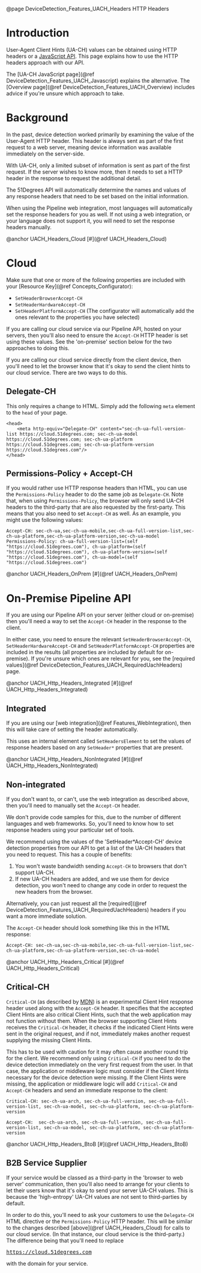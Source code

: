 @page DeviceDetection_Features_UACH_Headers HTTP Headers

# Introduction

User-Agent Client Hints (UA-CH) values can be obtained using HTTP headers or a [JavaScript API](https://developer.mozilla.org/en-US/docs/Web/API/User-Agent_Client_Hints_API).
This page explains how to use the HTTP headers approach with our API.

The [UA-CH JavaScript page](@ref DeviceDetection_Features_UACH_Javascript) explains the alternative.
The [Overview page](@ref DeviceDetection_Features_UACH_Overview) includes advice if you're unsure which approach to take.

# Background

In the past, device detection worked primarily by examining the 
value of the User-Agent HTTP header. This header is always sent as part 
of the first request to a web server, meaning device information was 
available immediately on the server-side.

With UA-CH, only a limited subset of information is sent as part of the 
first request.
If the server wishes to know more, then it needs to set a HTTP header in
the response to request the additional detail.

The 51Degrees API will automatically determine the names and values of
any response headers that need to be set based on the initial information.

When using the Pipeline web integration, most languages will automatically set the response 
headers for you as well. If not using a web integration, or your language does not support it, 
you will need to set the response headers manually.

@anchor UACH_Headers_Cloud
[#](@ref UACH_Headers_Cloud)
# Cloud

Make sure that one or more of the following properties are included with your 
[Resource Key](@ref Concepts_Configurator):
- `SetHeaderBrowserAccept-CH`
- `SetHeaderHardwareAccept-CH`
- `SetHeaderPlatformAccept-CH`
(The configurator will automatically add the ones relevant to the properties you have selected)

If you are calling our cloud service via our Pipeline API, hosted on your servers, then you'll
also need to ensure the `Accept-CH` HTTP header is set using these values. See the 'on-premise' 
section below for the two approaches to doing this.

If you are calling our cloud service directly from the client device, then you'll need to let 
the browser know that it's okay to send the client hints to our cloud service. There are two 
ways to do this.

## Delegate-CH

This only requires a change to HTML. Simply add the following `meta` element to the `head` of your page.

```
<head>
    <meta http-equiv="Delegate-CH" content="sec-ch-ua-full-version-list https://cloud.51degrees.com; sec-ch-ua-model https://cloud.51degrees.com; sec-ch-ua-platform https://cloud.51degrees.com; sec-ch-ua-platform-version https://cloud.51degrees.com"/>
</head>
```

## Permissions-Policy + Accept-CH

If you would rather use HTTP response headers than HTML, you can use the `Permissions-Policy` 
header to do the same job as `Delegate-CH`. 
Note that, when using `Permissions-Policy`, the browser will only send UA-CH headers to the 
third-party that are also requested by the first-party. This means that you also need to set
`Accept-CH` as well. As an example, you might use the following values:

```
Accept-CH: sec-ch-ua,sec-ch-ua-mobile,sec-ch-ua-full-version-list,sec-ch-ua-platform,sec-ch-ua-platform-version,sec-ch-ua-model 
Permissions-Policy: ch-ua-full-version-list=(self "https://cloud.51degrees.com"), ch-ua-platform=(self "https://cloud.51degrees.com"), ch-ua-platform-version=(self "https://cloud.51degrees.com"), ch-ua-model=(self "https://cloud.51degrees.com") 
```

@anchor UACH_Headers_OnPrem
[#](@ref UACH_Headers_OnPrem)
# On-Premise Pipeline API

If you are using our Pipeline API on your server (either cloud or on-premise) then you'll
need a way to set the `Accept-CH` header in the response to the client.

In either case, you need to ensure the relevant `SetHeaderBrowserAccept-CH`, `SetHeaderHardwareAccept-CH` and 
`SetHeaderPlatformAccept-CH` properties are included in the results (all properties are included 
by default for on-premise).
If you're unsure which ones are relevant for you, see the 
[required values](@ref DeviceDetection_Features_UACH_RequiredUachHeaders) page.

@anchor UACH_Http_Headers_Integrated
[#](@ref UACH_Http_Headers_Integrated)
## Integrated

If you are using our [web integration](@ref Features_WebIntegration), then this will take 
care of setting the header automatically.

This uses an internal element called `SetHeadersElement` to set the values of response headers
based on any `SetHeader*` properties that are present. 

@anchor UACH_Http_Headers_NonIntegrated
[#](@ref UACH_Http_Headers_NonIntegrated)
## Non-integrated

If you don't want to, or can't, use the web integration as described above, then you'll need to 
manually set the `Accept-CH` header.

We don't provide code samples for this, due to the number of different languages and web frameworks.
So, you'll need to know how to set response headers using your particular set of tools.

We recommend using the values of the 'SetHeader*Accept-CH' device detection properties from our API 
to get a list of the UA-CH headers that you need to request. This has a couple of benefits:
1. You won't waste bandwidth sending `Accept-CH` to browsers that don't support UA-CH. 
2. If new UA-CH headers are added, and we use them for device detection, you won't need to 
   change any code in order to request the new headers from the browser.

Alternatively, you can just request all the [required](@ref DeviceDetection_Features_UACH_RequiredUachHeaders) 
headers if you want a more immediate solution.

The `Accept-CH` header should look something like this in the HTML response:

```
Accept-CH: sec-ch-ua,sec-ch-ua-mobile,sec-ch-ua-full-version-list,sec-ch-ua-platform,sec-ch-ua-platform-version,sec-ch-ua-model 
```
@anchor UACH_Http_Headers_Critical
[#](@ref UACH_Http_Headers_Critical)
## Critical-CH

`Critical-CH` (as described by [MDN](https://developer.mozilla.org/en-US/docs/Web/HTTP/Headers/Critical-CH)) is an experimental Client Hint 
response header used along with the `Accept-CH` header. It specifies that the accepted Client Hints are also critical Client Hints,
such that the web application may not function without them. When the browser supporting Client Hints receives the `Critical-CH` header, 
it checks if the indicated Client Hints were sent in the original request, and if not, immediately makes another request supplying 
the missing Client Hints.   

This has to be used with caution for it may often cause another round trip for the client. We recommend only using `Critical-CH` if you need to do the 
device detection immediately on the very first request from the user. In that case, the application or middleware logic must 
consider if the Client Hints necessary for the device detection were missing. If the Client Hints were missing, the application or 
middleware logic will add `Critical-CH` and `Accept-CH` headers and send an immediate response to the client:

```
Critical-CH: sec-ch-ua-arch, sec-ch-ua-full-version, sec-ch-ua-full-version-list, sec-ch-ua-model, sec-ch-ua-platform, sec-ch-ua-platform-version 
```
```
Accept-CH:  sec-ch-ua-arch, sec-ch-ua-full-version, sec-ch-ua-full-version-list, sec-ch-ua-model, sec-ch-ua-platform, sec-ch-ua-platform-version
```

@anchor UACH_Http_Headers_BtoB
[#](@ref UACH_Http_Headers_BtoB)
## B2B Service Supplier

If your service would be classed as a third-party in the 'browser to web server' communication, 
then you'll also need to arrange for your clients to let their users know that it's okay to
send your server UA-CH values.
This is because the 'high-entropy' UA-CH values are not sent to third-parties by default.

In order to do this, you'll need to ask your customers to use the `Delegate-CH` HTML directive or
the `Permissions-Policy` HTTP header.
This will be similar to the changes described [above](@ref UACH_Headers_Cloud) for calls to 
our cloud service. (In that instance, our cloud service is the third-party.)
The difference being that you'll need to replace <pre>https://cloud.51degrees.com</pre> with 
the domain for your service.

